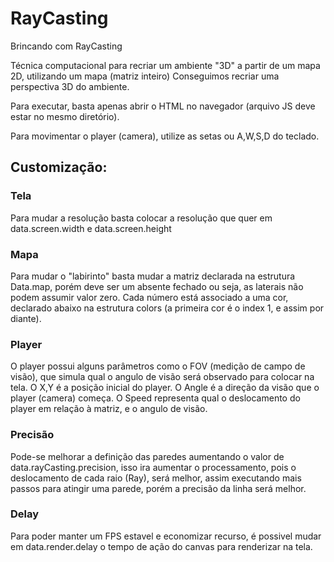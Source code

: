 # RayCasting
Brincando com RayCasting

Técnica computacional para recriar um ambiente "3D" a partir de um mapa 2D, utilizando um mapa (matriz inteiro)
Conseguimos recriar uma perspectiva 3D do ambiente.

Para executar, basta apenas abrir o HTML no navegador (arquivo JS deve estar no mesmo diretório).

Para movimentar o player (camera), utilize as setas ou A,W,S,D do teclado.

## Customização:

### Tela
Para mudar a resolução basta colocar a resolução que quer em data.screen.width e data.screen.height

### Mapa
Para mudar o "labirinto" basta mudar a matriz declarada na estrutura Data.map, porém deve ser um absente fechado
ou seja, as laterais não podem assumir valor zero. Cada número está associado a uma cor, declarado abaixo na estrutura
colors (a primeira cor é o index 1, e assim por diante).

### Player
O player possui alguns parâmetros como o FOV (medição de campo de visão), que simula qual o angulo de visão será observado para colocar na tela.
O X,Y é a posição inicial do player.
O Angle é a direção da visão que o player (camera) começa.
O Speed representa qual o deslocamento do player em relação à matriz, e o angulo de visão.

### Precisão
Pode-se melhorar a definição das paredes aumentando o valor de data.rayCasting.precision, isso ira
aumentar o processamento, pois o deslocamento de cada raio (Ray), será melhor, assim executando mais passos para
atingir uma parede, porém a precisão da linha será melhor.

### Delay
Para poder manter um FPS estavel e economizar recurso, é possivel mudar em data.render.delay o tempo de ação do
canvas para renderizar na tela.
